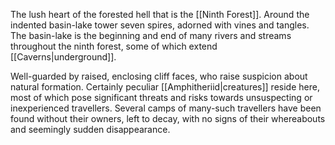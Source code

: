 The lush heart of the forested hell that is the [[Ninth Forest]]. 
Around the indented basin-lake tower seven spires, adorned with vines and tangles. 
The basin-lake is the beginning and end of many rivers and streams throughout the ninth forest, some of which extend [[Caverns|underground]]. 

Well-guarded by raised, enclosing cliff faces, who raise suspicion about natural formation. 
Certainly peculiar [[Amphitheriid|creatures]] reside here, most of which pose significant threats and risks towards unsuspecting or inexperienced travellers. 
Several camps of many-such travellers have been found without their owners, left to decay, with no signs of their whereabouts and seemingly sudden disappearance. 